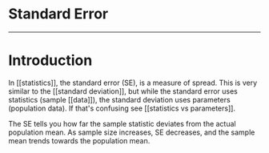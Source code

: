 # Standard Error


---
# Introduction
In [[statistics]], the standard error (SE), is a measure of spread. This is very similar to the [[standard deviation]], but while the standard error uses statistics (sample [[data]]), the standard deviation uses parameters (population data). If that's confusing see [[statistics vs parameters]]. 

The SE tells you how far the sample statistic deviates from the actual population mean. As sample size increases, SE decreases, and the sample mean trends towards the population mean. 